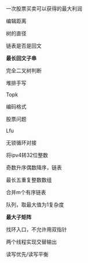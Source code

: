 一次股票买卖可以获得的最大利润

编辑距离

树的直径

链表是否是回文

**最长回文子串**

完全二叉树判断

堆排手写

Topk

编码格式

股票问题

Lfu

无锁循环对接

将ipv4转32位整数

奇数升序偶数降序，链表

最长五重复整数数组

合并m个有序链表

队列，取最大值为1复杂度

**最大子矩阵**

找环入口，不允许用双指针

两个线程实现交替输出

读写优先/读写平衡





